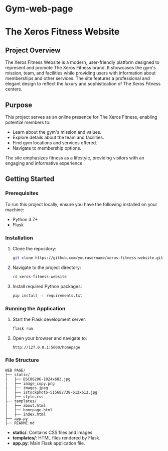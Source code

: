 ﻿# Gym-web-page
# The Xeros Fitness Website

## Project Overview
The Xeros Fitness Website is a modern, user-friendly platform designed to represent and promote The Xeros Fitness brand. It showcases the gym's mission, team, and facilities while providing users with information about memberships and other services. The site features a professional and elegant design to reflect the luxury and sophistication of The Xeros Fitness centers.

## Purpose
This project serves as an online presence for The Xeros Fitness, enabling potential members to:

- Learn about the gym's mission and values.
- Explore details about the team and facilities.
- Find gym locations and services offered.
- Navigate to membership options.

The site emphasizes fitness as a lifestyle, providing visitors with an engaging and informative experience.

## Getting Started
### Prerequisites
To run this project locally, ensure you have the following installed on your machine:
- Python 3.7+
- Flask

### Installation
1. Clone the repository:
   ```bash
   git clone https://github.com/yourusername/xeros-fitness-website.git
   ```
2. Navigate to the project directory:
   ```bash
   cd xeros-fitness-website
   ```
3. Install required Python packages:
   ```bash
   pip install -r requirements.txt
   ```

### Running the Application
1. Start the Flask development server:
   ```bash
   flask run
   ```
2. Open your browser and navigate to:
   ```
   http://127.0.0.1:5000/homepage
   ```

### File Structure
```
WEB PAGE/
├── static/
|   ├── DSC06296-1024x683.jpg
|   ├── image_copy.png
|   ├── images.jpeg
│   ├── istockphoto-515682738-612x612.jpg
│   ├── style.css
├── templates/
|   ├── about.html
│   ├── homepage.html
│   ├── index.html
├── app.py
├── README.md
```
- **static/**: Contains CSS files and images.
- **templates/**: HTML files rendered by Flask.
- **app.py**: Main Flask application file.
